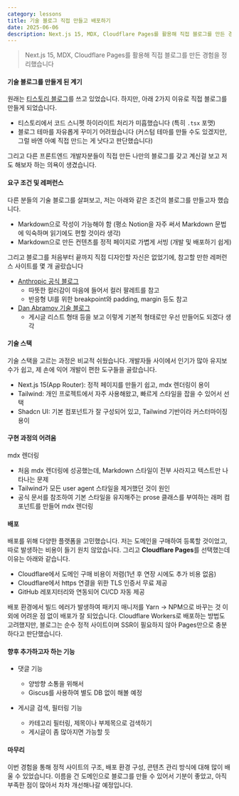 ```yaml
---
category: lessons
title: 기술 블로그 직접 만들고 배포하기
date: 2025-06-06
description: Next.js 15, MDX, Cloudflare Pages를 활용해 직접 블로그를 만든 경험을 정리했습니다
---
```


> Next.js 15, MDX, Cloudflare Pages를 활용해 직접 블로그를 만든 경험을 정리했습니다

#### 기술 블로그를 만들게 된 계기

원래는 [티스토리 블로그](https://ggarden.tistory.com/)를 쓰고 있었습니다. 하지만, 아래 2가지 이유로 직접 블로그를 만들게 되었습니다.

- 티스토리에서 코드 스니펫 하이라이트 처리가 미흡했습니다 (특히 `.tsx` 포맷)
- 블로그 테마를 자유롭게 꾸미기 어려웠습니다 (커스텀 테마를 만들 수도 있겠지만, 그럴 바엔 아예 직접 만드는 게 낫다고 판단했습니다)

그리고 다른 프론트엔드 개발자분들이 직접 만든 나만의 블로그를 갖고 계신걸 보고 저도 해보자 하는 의욕이 생겼습니다.

#### 요구 조건 및 레퍼런스

다른 분들의 기술 블로그를 살펴보고, 저는 아래와 같은 조건의 블로그를 만들고자 했습니다.

- Markdown으로 작성이 가능해야 함 (평소 Notion을 자주 써서 Markdown 문법에 익숙하며 읽기에도 편할 것이라 생각)
- Markdown으로 만든 컨텐츠를 정적 페이지로 가볍게 서빙 (개발 및 배포하기 쉽게)

그리고 블로그를 처음부터 끝까지 직접 디자인할 자신은 없었기에, 참고할 만한 레퍼런스 사이트를 몇 개 골랐습니다

- [Anthropic 공식 블로그](https://www.anthropic.com/news)
  - 따뜻한 컬러감이 마음에 들어서 컬러 팔레트를 참고
  - 반응형 UI를 위한 breakpoint와 padding, margin 등도 참고
- [Dan Abramov 기술 블로그](https://overreacted.io/)
  - 게시글 리스트 형태 등을 보고 이렇게 기본적 형태로만 우선 만들어도 되겠다 생각

#### 기술 스택

기술 스택을 고르는 과정은 비교적 쉬웠습니다. 개발자들 사이에서 인기가 많아 유지보수가 쉽고, 제 손에 익어 개발이 편한 도구들을 골랐습니다.

- Next.js 15(App Router): 정적 페이지를 만들기 쉽고, mdx 렌더링이 용이
- Tailwind: 개인 프로젝트에서 자주 사용해왔고, 빠르게 스타일을 잡을 수 있어서 선택
- Shadcn UI: 기본 컴포넌트가 잘 구성되어 있고, Tailwind 기반이라 커스터마이징 용이

#### 구현 과정의 어려움

mdx 렌더링

- 처음 mdx 렌더링에 성공했는데, Markdown 스타일이 전부 사라지고 텍스트만 나타나는 문제
- Tailwind가 모든 user agent 스타일을 제거했던 것이 원인
- 공식 문서를 참조하여 기본 스타일을 유지해주는 prose 클래스를 부여하는 래퍼 컴포넌트를 만들어 mdx 렌더링

#### 배포

배포를 위해 다양한 플랫폼을 고민했습니다. 저는 도메인을 구매하여 등록할 것이었고, 따로 발생하는 비용이 들기 원치 않았습니다. 그리고 **Cloudflare Pages**를 선택했는데 이유는 아래와 같습니다.

- Cloudflare에서 도메인 구매 비용이 저렴(1년 후 연장 시에도 추가 비용 없음)
- Cloudflare에서 https 연결을 위한 TLS 인증서 무료 제공
- GitHub 레포지터리와 연동되어 CI/CD 자동 제공

배포 환경에서 빌드 에러가 발생하여 패키지 매니저를 Yarn -> NPM으로 바꾸는 것 이외에 어려운 점 없이 배포가 잘 되었습니다. Cloudflare Workers로 배포하는 방법도 고려했지만, 블로그는 순수 정적 사이트이며 SSR이 필요하지 않아 Pages만으로 충분하다고 판단했습니다.

#### 향후 추가하고자 하는 기능

- 댓글 기능

  - 양방향 소통을 위해서
  - Giscus를 사용하여 별도 DB 없이 해볼 예정

- 게시글 검색, 필터링 기능
  - 카테고리 필터링, 제목이나 부제목으로 검색하기
  - 게시글이 좀 많아지면 가능할 듯

#### 마무리

이번 경험을 통해 정적 사이트의 구조, 배포 환경 구성, 콘텐츠 관리 방식에 대해 많이 배울 수 있었습니다. 이름을 건 도메인으로 블로그를 만들 수 있어서 기분이 좋았고, 아직 부족한 점이 많아서 차차 개선해나갈 예정입니다.
